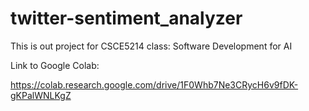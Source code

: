 # twitter-sentiment_analyzer

This is out project for CSCE5214 class: Software Development for AI

Link to Google Colab:

https://colab.research.google.com/drive/1F0Whb7Ne3CRycH6v9fDK-gKPalWNLKgZ
